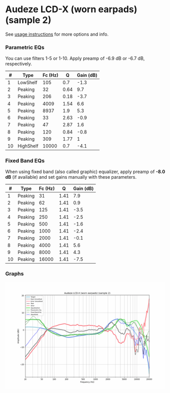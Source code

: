 # Audeze LCD-X (worn earpads) (sample 2)
See [usage instructions](https://github.com/jaakkopasanen/AutoEq#usage) for more options and info.

### Parametric EQs
You can use filters 1-5 or 1-10. Apply preamp of -6.9 dB or -6.7 dB, respectively.

|   # | Type      |   Fc (Hz) |    Q |   Gain (dB) |
|-----|-----------|-----------|------|-------------|
|   1 | LowShelf  |       105 | 0.7  |        -1.3 |
|   2 | Peaking   |        32 | 0.64 |         9.7 |
|   3 | Peaking   |       206 | 0.18 |        -3.7 |
|   4 | Peaking   |      4009 | 1.54 |         6.6 |
|   5 | Peaking   |      8937 | 1.9  |         5.3 |
|   6 | Peaking   |        33 | 2.63 |        -0.9 |
|   7 | Peaking   |        47 | 2.87 |         1.6 |
|   8 | Peaking   |       120 | 0.84 |        -0.8 |
|   9 | Peaking   |       309 | 1.77 |         1   |
|  10 | HighShelf |     10000 | 0.7  |        -4.1 |

### Fixed Band EQs
When using fixed band (also called graphic) equalizer, apply preamp of **-8.0 dB** (if available) and set gains manually with these parameters.

|   # | Type    |   Fc (Hz) |    Q |   Gain (dB) |
|-----|---------|-----------|------|-------------|
|   1 | Peaking |        31 | 1.41 |         7.9 |
|   2 | Peaking |        62 | 1.41 |         0.9 |
|   3 | Peaking |       125 | 1.41 |        -3.5 |
|   4 | Peaking |       250 | 1.41 |        -2.5 |
|   5 | Peaking |       500 | 1.41 |        -1.6 |
|   6 | Peaking |      1000 | 1.41 |        -2.4 |
|   7 | Peaking |      2000 | 1.41 |        -0.1 |
|   8 | Peaking |      4000 | 1.41 |         5.6 |
|   9 | Peaking |      8000 | 1.41 |         4.3 |
|  10 | Peaking |     16000 | 1.41 |        -7.5 |

### Graphs
![](./Audeze%20LCD-X%20(worn%20earpads)%20(sample%202).png)
